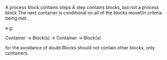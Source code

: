 A process block contains steps
A step contains blocks, but not a process block
The next container is conditional on all of the blocks moveOn criteria being met.

e.g:

Container -> Block(s) -> Container -> Block(s)

for the avoidance of doubt Blocks should not contain other blocks, only containers
